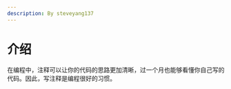 ```yaml
---
description: By steveyang137
---
```


# 介绍

在编程中，注释可以让你的代码的思路更加清晰，过一个月也能够看懂你自己写的代码。因此，写注释是编程很好的习惯。

